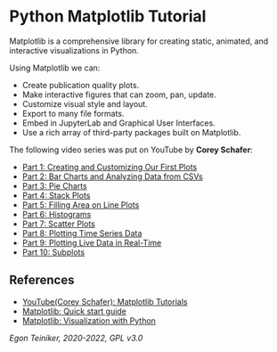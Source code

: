 # Python Matplotlib Tutorial

Matplotlib is a comprehensive library for creating static, animated, and interactive visualizations in Python. 

Using Matplotlib we can:
* Create publication quality plots.
* Make interactive figures that can zoom, pan, update.
* Customize visual style and layout.
* Export to many file formats.
* Embed in JupyterLab and Graphical User Interfaces.
* Use a rich array of third-party packages built on Matplotlib.


The following video series was put on YouTube by **Corey Schafer**:
* [Part 1: Creating and Customizing Our First Plots](https://youtu.be/UO98lJQ3QGI)
* [Part 2: Bar Charts and Analyzing Data from CSVs](https://youtu.be/nKxLfUrkLE8)
* [Part 3: Pie Charts](https://youtu.be/MPiz50TsyF0)
* [Part 4: Stack Plots](https://youtu.be/xN-Supd4H38)
* [Part 5: Filling Area on Line Plots](https://youtu.be/x0Uguu7gqgk)
* [Part 6: Histograms](https://youtu.be/XDv6T4a0RNc)
* [Part 7: Scatter Plots](https://youtu.be/zZZ_RCwp49g)
* [Part 8: Plotting Time Series Data](https://youtu.be/_LWjaAiKaf8)
* [Part 9: Plotting Live Data in Real-Time](https://youtu.be/Ercd-Ip5PfQ)
* [Part 10: Subplots](https://youtu.be/XFZRVnP-MTU)



## References

* [YouTube(Corey Schafer): Matplotlib Tutorials](https://www.youtube.com/watch?v=UO98lJQ3QGI&list=PL-osiE80TeTvipOqomVEeZ1HRrcEvtZB_)
* [Matplotlib: Quick start guide](https://matplotlib.org/stable/tutorials/introductory/quick_start.html)
* [Matplotlib: Visualization with Python](https://matplotlib.org/)


 *Egon Teiniker, 2020-2022, GPL v3.0*
